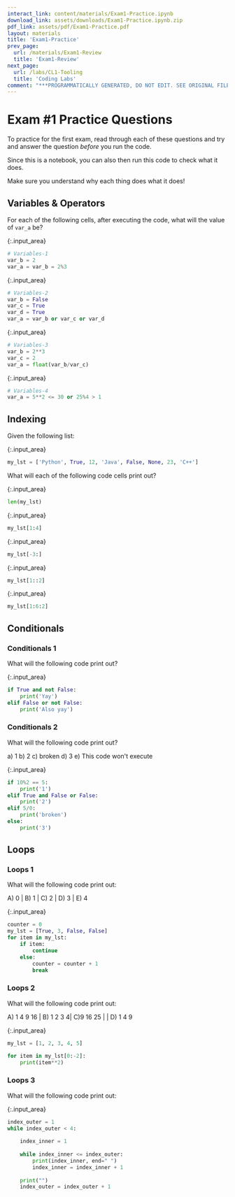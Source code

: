 ```yaml
---
interact_link: content/materials/Exam1-Practice.ipynb
download_link: assets/downloads/Exam1-Practice.ipynb.zip
pdf_link: assets/pdf/Exam1-Practice.pdf
layout: materials
title: 'Exam1-Practice'
prev_page:
  url: /materials/Exam1-Review
  title: 'Exam1-Review'
next_page:
  url: /labs/CL1-Tooling
  title: 'Coding Labs'
comment: "***PROGRAMMATICALLY GENERATED, DO NOT EDIT. SEE ORIGINAL FILES IN /content***"
---
```


# Exam #1 Practice Questions

To practice for the first exam, read through each of these questions and try and answer the question _before_ you run the code.

Since this is a notebook, you can also then run this code to check what it does. 

Make sure you understand why each thing does what it does!

## Variables & Operators

For each of the following cells, after executing the code, what will the value of `var_a` be?



{:.input_area}
```python
# Variables-1
var_b = 2
var_a = var_b = 2%3
```




{:.input_area}
```python
# Variables-2
var_b = False 
var_c = True
var_d = True
var_a = var_b or var_c or var_d
```




{:.input_area}
```python
# Variables-3
var_b = 2**3
var_c = 2
var_a = float(var_b/var_c)
```




{:.input_area}
```python
# Variables-4
var_a = 5**2 <= 30 or 25%4 > 1
```


## Indexing

Given the following list:



{:.input_area}
```python
my_lst = ['Python', True, 12, 'Java', False, None, 23, 'C++']
```


What will each of the following code cells print out?



{:.input_area}
```python
len(my_lst)
```




{:.input_area}
```python
my_lst[1:4]
```




{:.input_area}
```python
my_lst[-3:]
```




{:.input_area}
```python
my_lst[1::2]
```




{:.input_area}
```python
my_lst[1:6:2]
```


## Conditionals

### Conditionals 1

What will the following code print out?



{:.input_area}
```python
if True and not False:
    print('Yay')
elif False or not False:
    print('Also yay')
```


### Conditionals 2

What will the following code print out?

a) 1  b) 2  c) broken d) 3 e) This code won't execute



{:.input_area}
```python
if 10%2 == 5:
    print('1')
elif True and False or False:
    print('2')
elif 5/0:
    print('broken')
else:
    print('3')
```


## Loops

### Loops 1

What will the following code print out:

A) 0 | B) 1 | C) 2 | D) 3 | E) 4



{:.input_area}
```python
counter = 0
my_lst = [True, 3, False, False]
for item in my_lst:
    if item:
        continue
    else:
        counter = counter + 1
        break
```


### Loops 2

What will the following code print out:

A) 1 4 9 16 | B) 1 2 3 4| C)9 16 25 | | D) 1 4 9



{:.input_area}
```python
my_lst = [1, 2, 3, 4, 5]

for item in my_lst[0:-2]:
    print(item**2)
```


### Loops 3

What will the following code print out:



{:.input_area}
```python
index_outer = 1
while index_outer < 4:
    
    index_inner = 1
    
    while index_inner <= index_outer:
        print(index_inner, end=" ")
        index_inner = index_inner + 1
        
    print("")
    index_outer = index_outer + 1
```

